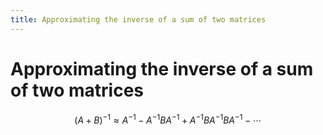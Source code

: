 ```yaml
---
title: Approximating the inverse of a sum of two matrices
---
```

# Approximating the inverse of a sum of two matrices

$$
(A + B)^{-1} \approx A^{-1} - A^{-1}BA^{-1} + A^{-1}BA^{-1}BA^{-1} - \cdots
$$
